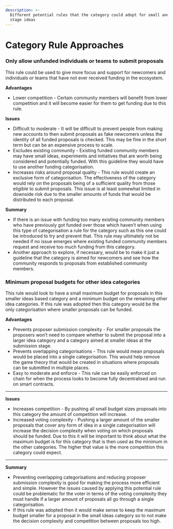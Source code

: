```yaml
---
description: >-
  Different potential rules that the category could adopt for small and early
  stage ideas
---
```


# Category Rule Approaches

### Only allow unfunded individuals or teams to submit proposals

This rule could be used to give more focus and support for newcomers and individuals or teams that have not ever received funding in the ecosystem.



**Advantages**

* Lower competition - Certain community members will benefit from lower competition and it will become easier for them to get funding due to this rule.



**Issues**

* Difficult to moderate - It will be difficult to prevent people from making new accounts to then submit proposals as fake newcomers unless the identity of all funded proposals is checked. This may be fine in the short term but can be an expensive process to scale.
* Excludes existing community - Existing funded community members may have small ideas, experiments and initiatives that are worth being considered and potentially funded. With this guideline they would have to use another funding categorisation.
* Increases risks around proposal quality - This rule would create an exclusive form of categorisation. The effectiveness of the category would rely on the proposals being of a sufficient quality from those eligible to submit proposals. This issue is at least somewhat limited in downside risk due to the smaller amounts of funds that would be distributed to each proposal.



**Summary**

* If there is an issue with funding too many existing community members who have previously got funded over those which haven’t when using this type of categorisation a rule for the category such as this one could be introduced to try and prevent that. This rule may ultimately not be needed if no issue emerges where existing funded community members request and receive too much funding from this category.
* Another approach to explore, if necessary, would be to make it just a guideline that the category is aimed for newcomers and see how the community responds to proposals from established community members.



### Minimum proposal budgets for other idea categories

This rule would look to have a small maximum budget for proposals in this smaller ideas based category and a minimum budget on the remaining other idea categories. If this rule was adopted then this category would be the only categorisation where smaller proposals can be funded.



**Advantages**

* Prevents proposer submission complexity - For smaller proposals the proposers won’t need to compare whether to submit the proposal into a larger idea category and a category aimed at smaller ideas at the submission stage.
* Prevents overlapping categorisations - This rule would mean proposals would be placed into a single categorisation. This would help remove the game theory that would be created in situations where proposals can be submitted in multiple places.
* Easy to moderate and enforce - This rule can be easily enforced on chain for when the process looks to become fully decentralised and run on smart contracts.

****

**Issues**

* Increases competition - By pushing all small budget sizes proposals into this category the amount of competition will increase.
* Increased voting complexity - Pushing a larger amount of the smaller proposals that cover any form of idea in a single categorisation will increase the decision complexity when voting on which proposals should be funded. Due to this it will be important to think about what the maximum budget is for this category that is then used as the minimum in the other categories. The higher that value is the more competition this category could expect.

****

**Summary**

* Preventing overlapping categorisations and reducing proposer submission complexity is good for making the process more efficient and simple. However the issues caused by applying this potential rule could be problematic for the voter in terms of the voting complexity they must handle if a larger amount of proposals all go through a single categorisation.
* If this rule was adopted then it would make sense to keep the maximum budget smaller for a proposal in the small ideas category so to not make the decision complexity and competition between proposals too high.
